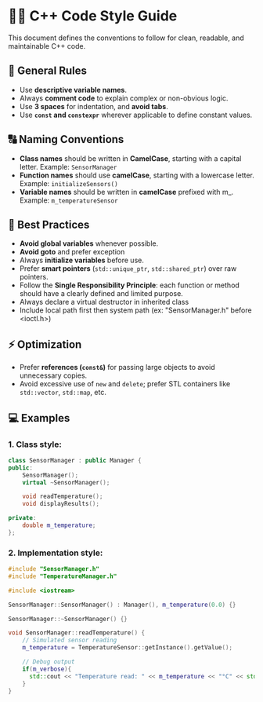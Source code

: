 # 🧑‍💻 C++ Code Style Guide

This document defines the conventions to follow for clean, readable, and maintainable C++ code.

## 📏 General Rules
- Use **descriptive variable names**.
- Always **comment code** to explain complex or non-obvious logic.
- Use **3 spaces** for indentation, and **avoid tabs**.
- Use **`const` and `constexpr`** wherever applicable to define constant values.

## 🔠 Naming Conventions
- **Class names** should be written in **CamelCase**, starting with a capital letter. Example: `SensorManager`
- **Function names** should use **camelCase**, starting with a lowercase letter. Example: `initializeSensors()`
- **Variable names** should be written in **camelCase** prefixed with m_. Example: `m_temperatureSensor`

## 🚫 Best Practices
- **Avoid global variables** whenever possible.
- **Avoid goto** and prefer exception
- Always **initialize variables** before use.
- Prefer **smart pointers** (`std::unique_ptr`, `std::shared_ptr`) over raw pointers.
- Follow the **Single Responsibility Principle**: each function or method should have a clearly defined and limited purpose.
- Always declare a virtual destructor in inherited class
- Include local path first then system path (ex: "SensorManager.h" before <ioctl.h>) 

## ⚡ Optimization
- Prefer **references (`const&`)** for passing large objects to avoid unnecessary copies.
- Avoid excessive use of `new` and `delete`; prefer STL containers like `std::vector`, `std::map`, etc.

## 💻 Examples
### 1. **Class style**:
```cpp
class SensorManager : public Manager {
public:
    SensorManager();
    virtual ~SensorManager();

    void readTemperature();
    void displayResults();

private:
    double m_temperature;
};
```

### 2. **Implementation style**:
```cpp
#include "SensorManager.h"
#include "TemperatureManager.h"

#include <iostream>

SensorManager::SensorManager() : Manager(), m_temperature(0.0) {}

SensorManager::~SensorManager() {}

void SensorManager::readTemperature() {
    // Simulated sensor reading
    m_temperature = TemperatureSensor::getInstance().getValue();

    // Debug output
    if(m_verbose){
      std::cout << "Temperature read: " << m_temperature << "°C" << std::endl;
    }
}
```
